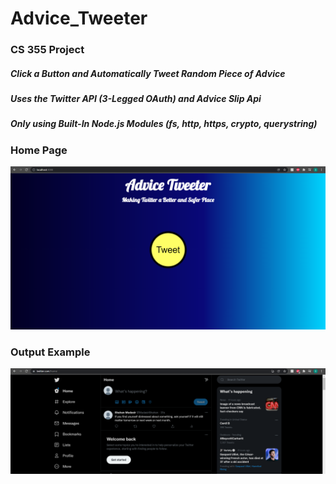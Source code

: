 # Advice_Tweeter
### CS 355 Project

##### Click a Button and Automatically Tweet Random Piece of Advice
##### Uses the Twitter API (3-Legged OAuth) and Advice Slip Api
##### Only using Built-In Node.js Modules (fs, http, https, crypto, querystring)


### Home Page
![Home Page](images/homepage.PNG)

### Output Example
![Example](images/example.PNG)
